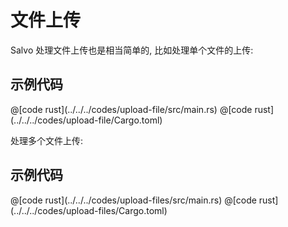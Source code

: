# 文件上传

Salvo 处理文件上传也是相当简单的, 比如处理单个文件的上传:

## 示例代码

<CodeGroup>
  <CodeGroupItem title="main.rs" active>
@[code rust](../../../codes/upload-file/src/main.rs)
  </CodeGroupItem>
  <CodeGroupItem title="Cargo.toml">
@[code rust](../../../codes/upload-file/Cargo.toml)
  </CodeGroupItem>
</CodeGroup>

处理多个文件上传:

## 示例代码

<CodeGroup>
  <CodeGroupItem title="main.rs" active>
@[code rust](../../../codes/upload-files/src/main.rs)
  </CodeGroupItem>
  <CodeGroupItem title="Cargo.toml">
@[code rust](../../../codes/upload-files/Cargo.toml)
  </CodeGroupItem>
</CodeGroup>